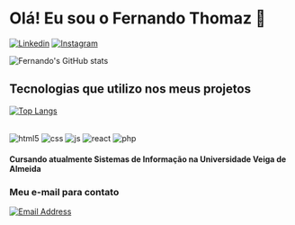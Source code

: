 
# Olá! Eu sou o Fernando Thomaz 👋

[![Linkedin](https://img.shields.io/badge/LinkedIn-0077B5?style=for-the-badge&logo=linkedin&logoColor=white)](https://linkedin.com/fernandolthomaz)
[![Instagram](https://img.shields.io/badge/Instagram-E4405F?style=for-the-badge&logo=instagram&logoColor=white)](https://instagram.com/fernandolthomaz)

![Fernando's GitHub stats](https://github-readme-stats.vercel.app/api?username=fernandolthomaz&show_icons=true&theme=radical)



## Tecnologias que utilizo nos meus projetos
[![Top Langs](https://github-readme-stats.vercel.app/api/top-langs/?username=fernandolthomaz&layout=donut)](https://github.com/thomazip)

<div style="display: inline-block"><br/>
<img align="center" alt="html5" src="https://img.shields.io/badge/HTML5-E34F26?style=for-the-badge&logo=html5&logoColor=white">
<img align="center" alt="css" src="https://img.shields.io/badge/CSS3-1572B6?style=for-the-badge&logo=css3&logoColor=white">
<img align="center" alt="js" src="https://img.shields.io/badge/JavaScript-F7DF1E?style=for-the-badge&logo=javascript&logoColor=black">
<img align="center" alt="react" src="https://img.shields.io/badge/-ReactJs-61DAFB?logo=react&logoColor=white&style=for-the-badge">
<img align="center" alt="php" src="https://img.shields.io/badge/PHP-777BB4?style=for-the-badge&logo=php&logoColor=white">
</div> <br/>

####  Cursando atualmente Sistemas de Informação na Universidade Veiga de Almeida

### Meu e-mail para contato
[![Email Address](https://img.shields.io/badge/Gmail-D14836?style=for-the-badge&logo=gmail&logoColor=white)](mailto:fernandolrpthomaz@gmail.com)

